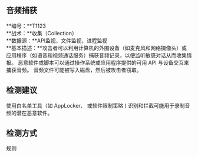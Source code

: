 ## 音频捕获  
**编号：**T1123  
**战术：**收集（Collection）  
**数据源：**API监视，文件监视，进程监视  
**基本描述：**攻击者可以利用计算机的外围设备（如麦克风和网络摄像头）或应用程序（如语音和视频通话服务）捕获音频记录，以便监听敏感对话从而收集情报。 恶意软件或脚本可以通过操作系统或应用程序提供的可用 API 与设备交互来捕获音频。 音频文件可能被写入磁盘，然后被攻击者窃取。  
## 检测建议  
使用白名单工具（如 AppLocker、 或软件限制策略 ) 识别和拦截可能用于录制音频的潜在恶意软件。  
## 检测方式  
规则
